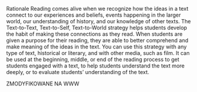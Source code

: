 Rationale
Reading comes alive when we recognize how the ideas in a text connect to our experiences and beliefs, events happening in the larger world, our understanding of history, and our knowledge of other texts. The Text-to-Text, Text-to-Self, Text-to-World strategy helps students develop the habit of making these connections as they read. When students are given a purpose for their reading, they are able to better comprehend and make meaning of the ideas in the text. You can use this strategy with any type of text, historical or literary, and with other media, such as film. It can be used at the beginning, middle, or end of the reading process to get students engaged with a text, to help students understand the text more deeply, or to evaluate students’ understanding of the text.



ZMODYFIKOWANE NA WWW
